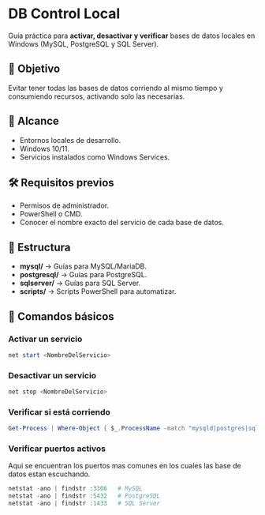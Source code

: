 # DB Control Local

Guía práctica para **activar, desactivar y verificar** bases de datos locales en Windows (MySQL, PostgreSQL y SQL Server).

## 🎯 Objetivo

Evitar tener todas las bases de datos corriendo al mismo tiempo y consumiendo recursos, activando solo las necesarias.

## 📌 Alcance

- Entornos locales de desarrollo.
- Windows 10/11.
- Servicios instalados como Windows Services.

## 🛠 Requisitos previos

- Permisos de administrador.
- PowerShell o CMD.
- Conocer el nombre exacto del servicio de cada base de datos.

## 📂 Estructura

- **mysql/** → Guías para MySQL/MariaDB.
- **postgresql/** → Guías para PostgreSQL.
- **sqlserver/** → Guías para SQL Server.
- **scripts/** → Scripts PowerShell para automatizar.

## 🚀 Comandos básicos

### Activar un servicio

```powershell
net start <NombreDelServicio>
```

### Desactivar un servicio

```powershell
net stop <NombreDelServicio>
```

### Verificar si está corriendo

```powershell
Get-Process | Where-Object { $_.ProcessName -match "mysqld|postgres|sqlservr" }
```

### Verificar puertos activos

Aqui se encuentran los puertos mas comunes en los cuales las base de datos estan escuchando.

```powershell
netstat -ano | findstr :3306   # MySQL
netstat -ano | findstr :5432   # PostgreSQL
netstat -ano | findstr :1433   # SQL Server
```
